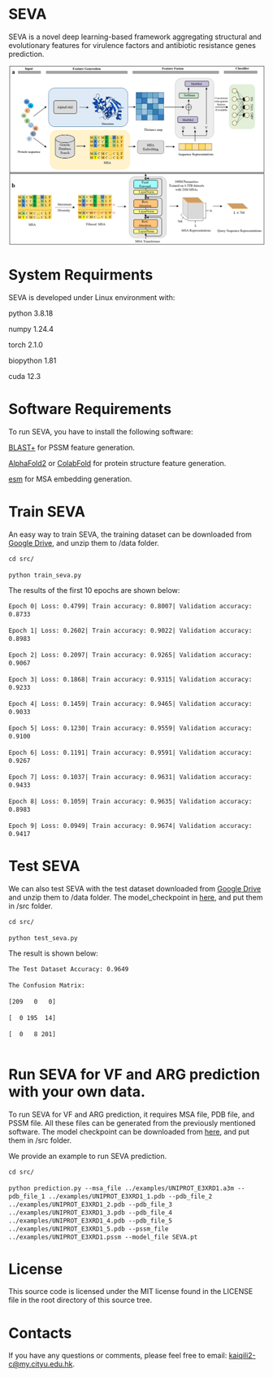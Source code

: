# SEVA 
SEVA is a novel deep learning-based framework aggregating structural and evolutionary features for virulence factors and antibiotic resistance genes prediction.

![Image text](https://github.com/kaiqili2/SEVA/blob/main/framework.PNG)

# System Requirments
SEVA is developed under Linux environment with:

python 3.8.18

numpy 1.24.4

torch 2.1.0

biopython 1.81

cuda 12.3

# Software Requirements
To run SEVA, you have to install the following software:

[BLAST+](https://ftp.ncbi.nlm.nih.gov/blast/executables/blast+/LATEST/) for PSSM feature generation.

[AlphaFold2](https://github.com/google-deepmind/alphafold) or [ColabFold](https://github.com/sokrypton/ColabFold) for protein structure feature generation.

[esm](https://github.com/facebookresearch/esm) for MSA embedding generation.


# Train SEVA
An easy way to train SEVA, the training dataset can be downloaded from [Google Drive](https://drive.google.com/file/d/1-hEIfi09xz-pLhVwCXhfmQNoBZUv8KFv/view?usp=drive_link), and unzip them to /data folder.
```
cd src/

python train_seva.py
```
The results of the first 10 epochs are shown below:
```
Epoch 0| Loss: 0.4799| Train accuracy: 0.8007| Validation accuracy: 0.8733

Epoch 1| Loss: 0.2602| Train accuracy: 0.9022| Validation accuracy: 0.8983

Epoch 2| Loss: 0.2097| Train accuracy: 0.9265| Validation accuracy: 0.9067

Epoch 3| Loss: 0.1868| Train accuracy: 0.9315| Validation accuracy: 0.9233

Epoch 4| Loss: 0.1459| Train accuracy: 0.9465| Validation accuracy: 0.9033

Epoch 5| Loss: 0.1230| Train accuracy: 0.9559| Validation accuracy: 0.9100

Epoch 6| Loss: 0.1191| Train accuracy: 0.9591| Validation accuracy: 0.9267

Epoch 7| Loss: 0.1037| Train accuracy: 0.9631| Validation accuracy: 0.9433

Epoch 8| Loss: 0.1059| Train accuracy: 0.9635| Validation accuracy: 0.8983

Epoch 9| Loss: 0.0949| Train accuracy: 0.9674| Validation accuracy: 0.9417

```

# Test SEVA
We can also test SEVA with the test dataset downloaded from [Google Drive](https://drive.google.com/file/d/1-hEIfi09xz-pLhVwCXhfmQNoBZUv8KFv/view?usp=drive_link) and unzip them to /data folder. The model_checkpoint in [here](https://drive.google.com/file/d/1-hXc_dObTe8b8IfKeP3vyiAt5QGwwl58/view?usp=drive_link), and put them in /src folder.
```
cd src/

python test_seva.py
```
The result is shown below:
```
The Test Dataset Accuracy: 0.9649

The Confusion Matrix:

[209   0   0]

[  0 195  14]

[  0   8 201]


```
# Run SEVA for VF and ARG prediction with your own data.
To run SEVA for VF and ARG prediction, it requires MSA file, PDB file, and PSSM file. All these files can be generated from the previously mentioned software. The model checkpoint can be downloaded from [here](https://drive.google.com/file/d/1-hXc_dObTe8b8IfKeP3vyiAt5QGwwl58/view?usp=drive_link), and put them in /src folder.

We provide an example to run SEVA prediction.
```
cd src/

python prediction.py --msa_file ../examples/UNIPROT_E3XRD1.a3m --pdb_file_1 ../examples/UNIPROT_E3XRD1_1.pdb --pdb_file_2 ../examples/UNIPROT_E3XRD1_2.pdb --pdb_file_3 ../examples/UNIPROT_E3XRD1_3.pdb --pdb_file_4 ../examples/UNIPROT_E3XRD1_4.pdb --pdb_file_5 ../examples/UNIPROT_E3XRD1_5.pdb --pssm_file ../examples/UNIPROT_E3XRD1.pssm --model_file SEVA.pt
```
# License
This source code is licensed under the MIT license found in the LICENSE file in the root directory of this source tree.

# Contacts
If you have any questions or comments, please feel free to email: kaiqili2-c@my.cityu.edu.hk.
